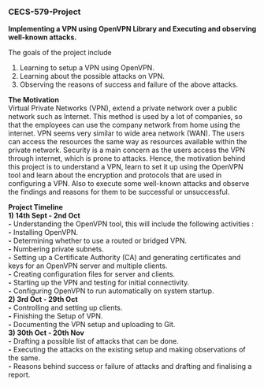 ### CECS-579-Project  

**Implementing a VPN using OpenVPN Library and Executing and observing well-known attacks.**

The goals of the project include  
1) Learning to setup a VPN using OpenVPN.  
2) Learning about the possible attacks on VPN.  
3) Observing the reasons of success and failure of the above attacks.  

**The Motivation**  
Virtual Private Networks (VPN), extend a private network over a public network such as Internet. This method is used by a lot of companies, so that the employees can use the company network from home using the internet. VPN seems very similar to wide area network (WAN). The users can access the resources the same way as resources available within the private network. Security is a main concern as the users access the VPN through internet, which is prone to attacks. Hence, the motivation behind this project is to understand a VPN, learn to set it up using the OpenVPN tool and learn about the encryption and protocols that are used in configuring a VPN. Also to execute some well-known attacks and observe the findings and reasons for them to be successful or unsuccessful.    

**Project Timeline**      
**1) 14th Sept - 2nd Oct**  
   **-** Understanding the OpenVPN tool, this will include the following activities :  
   **-** Installing OpenVPN.  
   **-** Determining whether to use a routed or bridged VPN.  
   **-** Numbering private subnets.  
   **-** Setting up a Certificate Authority (CA) and generating certificates and keys for an OpenVPN server and multiple clients.      
   **-** Creating configuration files for server and clients.  
   **-** Starting up the VPN and testing for initial connectivity.  
   **-** Configuring OpenVPN to run automatically on system startup.    
**2) 3rd Oct - 29th Oct**  
   **-** Controlling and setting up clients.    
   **-** Finishing the Setup of VPN.  
   **-** Documenting the VPN setup and uploading to Git.  
**3) 30th Oct - 20th Nov**  
   **-** Drafting a possible list of attacks that can be done.  
   **-** Executing the attacks on the existing setup and making observations of the same.  
   **-** Reasons behind success or failure of attacks and drafting and finalising a report.  
   



